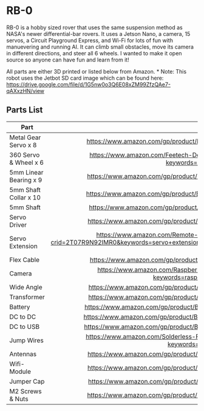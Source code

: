 # RB-0
RB-0 is a hobby sized rover that uses the same suspension method as NASA's newer differential-bar rovers. It uses a Jetson Nano, a camera, 15 servos, a Circuit Playground Express, and Wi-Fi for lots of fun with manuevering and running AI. It can climb small obstacles, move its camera in different directions, and steer all 6 wheels. I wanted to make it open source so anyone can have fun and learn from it! 

All parts are either 3D printed or listed below from Amazon. * Note: This robot uses the Jetbot SD card image which can be found here: https://drive.google.com/file/d/1G5nw0o3Q6E08xZM99ZfzQAe7-qAXxzHN/view

## Parts List

| Part        | Link           | 
| ------------- |:-------------:| 
| Metal Gear Servo x 8       | https://www.amazon.com/gp/product/B07QR4M3MV/ref=ppx_yo_dt_b_asin_title_o05_s00?ie=UTF8&psc=1 | 
| 360 Servo & Wheel x 6              | https://www.amazon.com/Feetech-Degree-Continuous-Rotation-Arduino/dp/B079MF1BZS/ref=sr_1_2?keywords=servo+wheel&qid=1583622795&sr=8-2      |
| 5mm Linear Bearing x 9  | https://www.amazon.com/gp/product/B07GC7LWPK/ref=ppx_yo_dt_b_asin_title_o07_s00?ie=UTF8&psc=1     |
|   5mm Shaft Collar x 10   |https://www.amazon.com/gp/product/B07KWW4V69/ref=ppx_yo_dt_b_asin_title_o04_s00?ie=UTF8&psc=1   |
|5mm Shaft|https://www.amazon.com/gp/product/B07F3T5FKL/ref=ppx_yo_dt_b_asin_title_o05_s00?ie=UTF8&psc=1|
|Servo Driver|https://www.amazon.com/gp/product/B01D1D0CX2/ref=ppx_yo_dt_b_asin_title_o08_s00?ie=UTF8&psc=1|
|Servo Extension|https://www.amazon.com/Remote-Control-Female-Servo-Extension/dp/B00EZE90WQ/ref=sr_1_4?crid=2T07R9N92IMR0&keywords=servo+extension+cable&qid=1583624190&s=hi&sprefix=servo+exten%2Ctools%2C176&sr=1-4|
| Flex Cable|https://www.amazon.com/gp/product/B00I6LJ19G/ref=ppx_yo_dt_b_asin_title_o00_s00?ie=UTF8&psc=1|
| Camera | https://www.amazon.com/Raspberry-Pi-Camera-Module-Megapixel/dp/B01ER2SKFS/ref=sr_1_3?keywords=raspberry+pi+camera&qid=1583624338&sr=8-3|
| Wide Angle | https://www.amazon.com/gp/product/B07HF81BVL/ref=ppx_yo_dt_b_asin_title_o06_s05?ie=UTF8&psc=1|
| Transformer | https://www.amazon.com/gp/product/B01NALDSJ0/ref=ppx_yo_dt_b_asin_title_o09_s01?ie=UTF8&psc=1|
| Battery| https://www.amazon.com/gp/product/B07PH6791K/ref=ppx_yo_dt_b_asin_image_o09_s00?ie=UTF8&psc=1|
|DC to DC|https://www.amazon.com/gp/product/B00DX6ZUBM/ref=ppx_yo_dt_b_asin_image_o08_s00?ie=UTF8&psc=1|
| DC to USB| https://www.amazon.com/gp/product/B07Q5PHHFK/ref=ppx_yo_dt_b_asin_image_o09_s00?ie=UTF8&psc=1 |
|Jump Wires|https://www.amazon.com/Solderless-Flexible-Breadboard-Jumper-100pcs/dp/B005TZJ0AM/ref=sr_1_9?keywords=jump+wires&qid=1583624949&sr=8-9|
|Antennas|https://www.amazon.com/gp/product/B01E29566W/ref=ppx_yo_dt_b_asin_title_o06_s04?ie=UTF8&psc=1|
|Wifi-Module|https://www.amazon.com/gp/product/B01MZA1AB2/ref=ppx_yo_dt_b_asin_title_o06_s05?ie=UTF8&psc=1|
|Jumper Cap|https://www.amazon.com/gp/product/B077957RN7/ref=ppx_yo_dt_b_asin_title_o04_s00?ie=UTF8&psc=1|
|M2 Screws & Nuts|https://www.amazon.com/gp/product/B014OO5KQG/ref=ppx_yo_dt_b_asin_title_o04_s00?ie=UTF8&psc=1|
